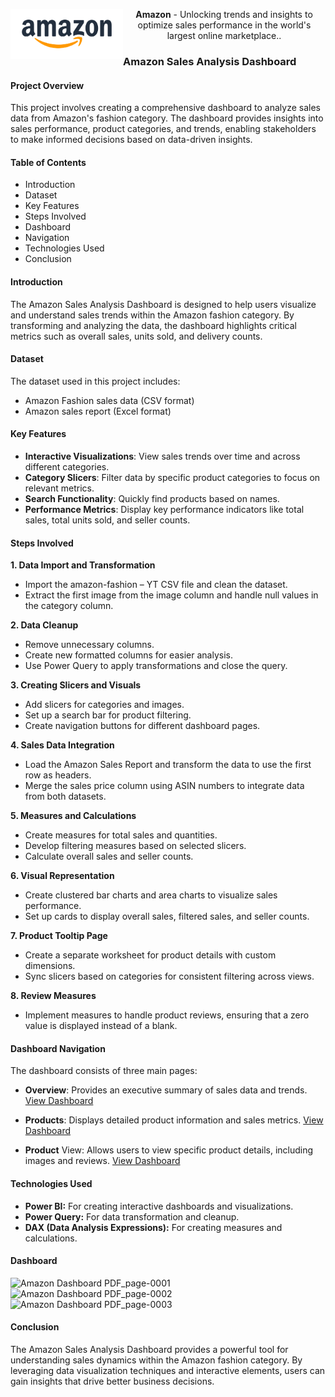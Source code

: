 <div align="center">
  <img src="https://github.com/jeevan499/Power-Bi-Projects-/blob/main/Amazon%20Dashboard/Amazon%20logo.png" alt="HDFC Logo" width="180" height="80" style="float: left; margin-right: 10 px;">
  <p> <b>Amazon</b> - Unlocking trends and insights to optimize sales performance in the world's largest online marketplace..</p>
</div>

### Amazon Sales Analysis Dashboard

#### Project Overview

This project involves creating a comprehensive dashboard to analyze sales data from Amazon's fashion category. The dashboard provides insights into sales performance, product categories, and trends, enabling stakeholders to make informed decisions based on data-driven insights.

#### Table of Contents
- Introduction
- Dataset
- Key Features
- Steps Involved
- Dashboard
- Navigation
- Technologies Used
- Conclusion

#### Introduction
The Amazon Sales Analysis Dashboard is designed to help users visualize and understand sales trends within the Amazon fashion category. By transforming and analyzing the data, the dashboard highlights critical metrics such as overall sales, units sold, and delivery counts.

#### Dataset

The dataset used in this project includes:

- Amazon Fashion sales data (CSV format)
- Amazon sales report (Excel format)

#### Key Features

- **Interactive Visualizations**: View sales trends over time and across different categories.
- **Category Slicers**: Filter data by specific product categories to focus on relevant metrics.
- **Search Functionality**: Quickly find products based on names.
- **Performance Metrics**: Display key performance indicators like total sales, total units sold, and seller counts.

#### Steps Involved

**1. Data Import and Transformation**

- Import the amazon-fashion – YT CSV file and clean the dataset.
- Extract the first image from the image column and handle null values in the category column.

**2. Data Cleanup**

- Remove unnecessary columns.
- Create new formatted columns for easier analysis.
- Use Power Query to apply transformations and close the query.

**3. Creating Slicers and Visuals**

- Add slicers for categories and images.
- Set up a search bar for product filtering.
- Create navigation buttons for different dashboard pages.

**4. Sales Data Integration**

- Load the Amazon Sales Report and transform the data to use the first row as headers.
- Merge the sales price column using ASIN numbers to integrate data from both datasets.

**5. Measures and Calculations**

- Create measures for total sales and quantities.
- Develop filtering measures based on selected slicers.
- Calculate overall sales and seller counts.

**6. Visual Representation**

- Create clustered bar charts and area charts to visualize sales performance.
- Set up cards to display overall sales, filtered sales, and seller counts.

**7. Product Tooltip Page**

- Create a separate worksheet for product details with custom dimensions.
- Sync slicers based on categories for consistent filtering across views.

**8. Review Measures**

- Implement measures to handle product reviews, ensuring that a zero value is displayed instead of a blank.

#### Dashboard Navigation 

The dashboard consists of three main pages:

- **Overview**: Provides an executive summary of sales data and trends. <a href = "https://github.com/Jeffrin-Webster/Power-BI/blob/main/Amazon%20Dashboard/Amazon%20Dashboard%20PDF_page-0001.jpg">View Dashboard</a>

- **Products**: Displays detailed product information and sales metrics. <a href = "https://github.com/Jeffrin-Webster/Power-BI/blob/main/Amazon%20Dashboard/Amazon%20Dashboard%20PDF_page-0002.jpg">View Dashboard</a>

- **Product** View: Allows users to view specific product details, including images and reviews. <a href = "https://github.com/Jeffrin-Webster/Power-BI/blob/main/Amazon%20Dashboard/Amazon%20Dashboard%20PDF_page-0003.jpg">View Dashboard</a>

#### Technologies Used
- **Power BI:** For creating interactive dashboards and visualizations.
- **Power Query:** For data transformation and cleanup.
- **DAX (Data Analysis Expressions):** For creating measures and calculations.
  
#### Dashboard

![Amazon Dashboard PDF_page-0001](https://github.com/user-attachments/assets/f0fa1537-d786-44da-b9ee-3dc39c9d9190)
![Amazon Dashboard PDF_page-0002](https://github.com/user-attachments/assets/2c2e04dc-b959-44eb-bff1-55660e5cdeb4)
![Amazon Dashboard PDF_page-0003](https://github.com/user-attachments/assets/d413e865-6256-4b67-9e50-0e46b820d609)

#### Conclusion

The Amazon Sales Analysis Dashboard provides a powerful tool for understanding sales dynamics within the Amazon fashion category. By leveraging data visualization techniques and interactive elements, users can gain insights that drive better business decisions.

